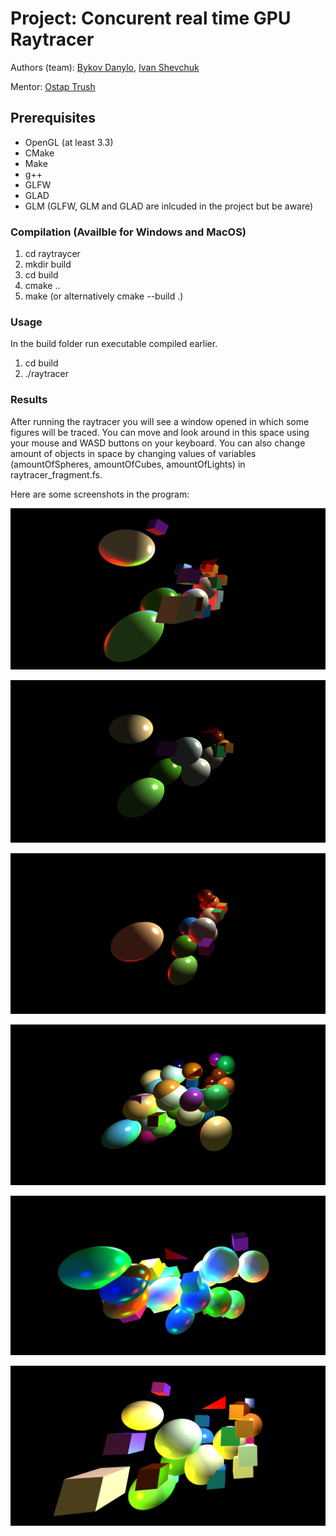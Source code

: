 # Project: Concurent real time GPU Raytracer
Authors (team): [Bykov Danylo](https://github.com/DanyaBykov), [Ivan Shevchuk](https://github.com/DoktorTomato)

Mentor: [Ostap Trush](https://github.com/Adeon18)

## Prerequisites

- OpenGL (at least 3.3)
- CMake
- Make
- g++
- GLFW
- GLAD
- GLM
(GLFW, GLM and GLAD are inlcuded in the project but be aware)

### Compilation (Availble for Windows and MacOS)

1. cd raytraycer
2. mkdir build
3. cd build
4. cmake ..
5. make (or alternatively cmake --build .)

### Usage

In the build folder run executable compiled earlier.
1. cd build
2. ./raytracer

### Results

After running the raytracer you will see a window opened in which some figures will be traced. You can move and look around in this space using your mouse and WASD buttons on your keyboard.
You can also change amount of objects in space by changing values of variables (amountOfSpheres, amountOfCubes, amountOfLights) in raytracer_fragment.fs.

Here are some screenshots in the program:

![](screenshots/image.png)

![](screenshots/image-1.png)

![](screenshots/image-2.png)

![](screenshots/image-3.png)

![](screenshots/image-4.png)

![](screenshots/image-5.png)
